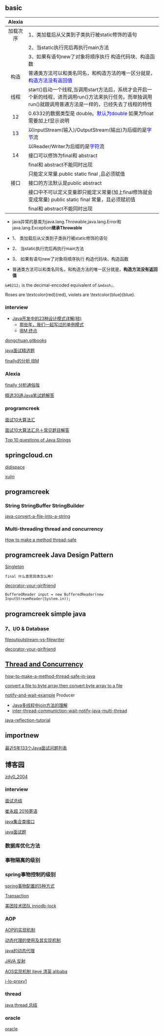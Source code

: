 ## basic

| Alexia  |   |   
|:--:|---|
|  加载次序 | 1、类加载后从父类到子类执行被static修饰的语句 |   
|   | 2、当static执行完后再执行main方法 |   
|   | 3、如果有语句new了对象将顺序执行 构造代码块、构造函数 |  
|  构造 | 普通类方法可以和类名同名，和构造方法的唯一区分就是，<span style="color:blue">构造方法没有返回值</span> |  
|  线程 | start()启动一个线程,当调用start方法后，系统才会开启一个新的线程，进而调用run()方法来执行任务。而单独调用run()就跟调用普通方法是一样的，已经失去了线程的特性 |
| 12  | 0.6332的数据类型是 double。<span style="color:blue">默认为double</span> 如果为float需要加上f显示说明 |
| 13 | 以InputStream(输入)/OutputStream(输出)为后缀的是<span style="color:blue">字节</span>流 |
|   | 以Reader/Writer为后缀的是<span style="color:blue">字符</span>流 |
| 14 | 接口可以修饰为final和 abstract |
|   | final和 abstract不能同时出现 |
|   | 只能定义常量.public static final ,且必须赋值 |
|  接口 | 接口的方法默认是public abstract |
|   | 接口中不可以定义变量即只能定义常量(加上final修饰就会变成常量) public static final 常量，且必须赋初值 |
|   | final和 abstract不能同时出现 |



*	java异常的基类为java.lang.Throwable,java.lang.Error和java.lang.Exception**继承Throwable**

*	1、 类加载后从父类到子类执行被static修饰的语句
* 	2、 当static执行完后再执行main方法
*  3、 如果有语句new了对象将顺序执行 构造代码块、构造函数
*  普通类方法可以和类名同名，和构造方法的唯一区分就是，**构造方法没有返回值**

<p><code>&amp;#8212;</code> is the decimal-encoded
equivalent of <code>&amp;mdash;</code>.</p>

Roses are \textcolor{red}{red}, violets are \textcolor{blue}{blue}.


### interview



*	[Java开发中的23种设计模式详解(转)](http://www.cnblogs.com/maowang1991/archive/2013/04/15/3023236.html)
	*  [那些年，我们一起写过的单例模式
](http://geek.csdn.net/news/detail/186671)
	*	[IBM 终点](http://blog.csdn.net/zhangerqing/article/details/8763583)


[dongchuan.gitbooks](https://dongchuan.gitbooks.io/java-interview-question/java/sleep_and_wait.html)

[java面试精选题](http://www.cnblogs.com/hnlshzx/p/3491587.html)

[finally的分析 IBM](https://www.ibm.com/developerworks/cn/java/j-lo-finally/)

### Alexia

[finally 分析通俗版](http://www.cnblogs.com/lanxuezaipiao/p/3440471.html)

[精选30道Java笔试题解答](http://www.cnblogs.com/lanxuezaipiao/p/3371224.html#3612102)

### programcreek

[面试10大算法汇](http://www.programcreek.com/2012/11/top-10-algorithms-for-coding-interview/)

[面试10大算法汇总＋常见题目解答](http://www.programcreek.com/2012/12/面试10大算法汇总＋常见题目解答/)

[Top 10 questions of Java Strings](http://www.programcreek.com/2013/09/top-10-faqs-of-java-strings/)

## springcloud.cn

[didispace](http://blog.didispace.com/)

[xujin](http://blog.xujin.org)

## programcreek

### String StringBuffer StringBuilder

[java-convert-a-file-into-a-string](http://www.programcreek.com/2011/11/java-convert-a-file-into-a-string/)

### Multi-threading thread and concurrency

[How to make a method thread-safe ](http://www.programcreek.com/2014/02/how-to-make-a-method-thread-safe-in-java/)

## programcreek Java Design Pattern

[Singleton](http://www.programcreek.com/2011/07/java-design-pattern-singleton/)

	final 什么意思具体怎么用?

[decorator-your-girlfriend](http://www.programcreek.com/2012/05/java-design-pattern-decorator-decorate-your-girlfriend/)

	BufferedReader input = new BufferedReader(new InputStreamReader(System.in));


## programcreek simple java

### 7、I/O & Database

[fileoutputstream-vs-filewriter](http://www.programcreek.com/2011/03/fileoutputstream-vs-filewriter/)

[decorator-your-girlfriend](http://www.programcreek.com/2012/05/java-design-pattern-decorator-decorate-your-girlfriend/)

## [Thread and Concurrency](http://www.programcreek.com/java-threads/)

[how-to-make-a-method-thread-safe-in-java](http://www.programcreek.com/2014/02/how-to-make-a-method-thread-safe-in-java/)

[convert a file to byte array,then convert byte array to a file](http://www.programcreek.com/2009/02/java-convert-a-file-to-byte-array-then-convert-byte-array-to-a-file/)

[notify-and-wait-example](http://www.programcreek.com/2009/02/notify-and-wait-example/) Producer

*	[Java多线程中join方法的理解](http://uule.iteye.com/blog/1101994)
* [inter-thread-communiction-wait-notify-java-multi-thread](http://netjs.blogspot.com/2015/07/inter-thread-communiction-wait-notify-java-multi-thread.html)

[java-reflection-tutorial](http://www.programcreek.com/2013/09/java-reflection-tutorial/)




## importnew

[最近5年133个Java面试问题列表](http://www.importnew.com/17232.html)

## 博客园

[zdy0_2004](http://www.voidcn.com/blog/zdy0_2004/article/p-6407997.html)


### interview

[面试总结](http://www.voidcn.com/blog/zdy0_2004/article/p-6494594.html)

[崔永超 2016寄语](http://blog.didispace.com/kai-pian-wo-de-2015/)

[java集合类接口](https://github.com/CarpenterLee/JavaLambdaInternals/blob/master/3-Lambda%20and%20Collections.md)

[java面试题](http://www.voidcn.com/blog/zdy0_2004/article/p-6407997.html)

### 数据库优化方法

### 事物隔离的级别

### spring事物控制的级别

[spring事物配置的5种方式](http://blog.csdn.net/hjm4702192/article/details/17277669)

[Transaction](https://hit-alibaba.github.io/interview/basic/db/Transaction.html)

[美团技术团队 innodb-lock](http://tech.meituan.com/innodb-lock.html)

### AOP

[AOP的实现机制](http://www.iteye.com/topic/1116696)

[动态代理的使用及其实现机制](http://www.cnblogs.com/liuling/archive/2013/05/21/proxyPattern.html)

[java的动态代理](http://www.cnblogs.com/techyc/p/3455950.html)

[JAVA 反射](http://www.cnblogs.com/qingwen/p/5213548.html)

[AOS实现机制 iteye 清英 alibaba](http://www.iteye.com/topic/1116696	)

[j-lo-proxy1](https://www.ibm.com/developerworks/cn/java/j-lo-proxy1/)

### thread

[java thread 总结](http://www.cnblogs.com/DreamSea/archive/2012/01/11/JavaThread.html)

### oracle

[oracle](http://www.360doc.com/content/10/0915/09/3363160_53763251.shtml)

